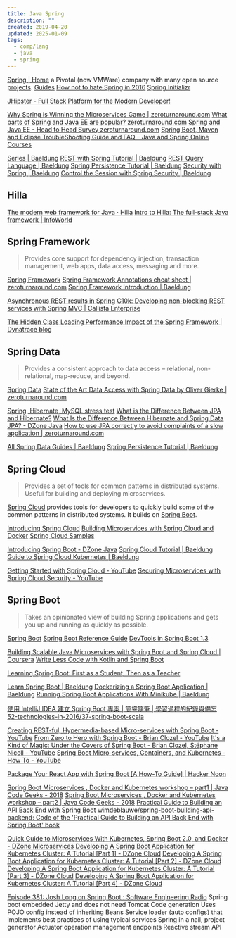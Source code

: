```yaml
---
title: Java Spring
description: ""
created: 2019-04-20
updated: 2025-01-09
tags:
  - comp/lang
  - java
  - spring
---
```


[Spring | Home](https://spring.io/) a Pivotal (now VMWare) company with many open source [projects](https://spring.io/projects).
[Guides](https://spring.io/guides)
[How not to hate Spring in 2016](https://spring.io/blog/2015/11/29/how-not-to-hate-spring-in-2016)
[Spring Initializr](http://start.spring.io/)

[JHipster - Full Stack Platform for the Modern Developer!](https://www.jhipster.tech/)

[Why Spring is Winning the Microservices Game | zeroturnaround.com](https://zeroturnaround.com/rebellabs/why-spring-is-winning-the-microservices-game/)
[What parts of Spring and Java EE are popular? zeroturnaround.com](https://zeroturnaround.com/rebellabs/spring-vs-java-ee-survey-results/)
[Spring and Java EE - Head to Head Survey zeroturnaround.com](https://zeroturnaround.com/rebellabs/spring-and-java-ee-head-to-head/)
[Spring Boot, Maven and Eclipse TroubleShooting Guide and FAQ – Java and Spring Online Courses](http://www.in28minutes.com/spring-boot-maven-eclipse-troubleshooting-guide-and-faq)

[Series | Baeldung](https://www.baeldung.com/category/series/)
[REST with Spring Tutorial | Baeldung](https://www.baeldung.com/rest-with-spring-series)
[REST Query Language | Baeldung](https://www.baeldung.com/tag/rest-ql/)
[Spring Persistence Tutorial | Baeldung](https://www.baeldung.com/persistence-with-spring-series)
[Security with Spring | Baeldung](https://www.baeldung.com/security-spring)
[Control the Session with Spring Security | Baeldung](https://www.baeldung.com/spring-security-session)

## Hilla

[The modern web framework for Java · Hilla](https://hilla.dev/)
[Intro to Hilla: The full-stack Java framework | InfoWorld](https://www.infoworld.com/article/3655139/intro-to-hilla-the-full-stack-java-framework.html)

## Spring Framework

> Provides core support for dependency injection, transaction management, web apps, data access, messaging and more.

[Spring Framework](http://projects.spring.io/spring-framework/)
[Spring Framework Annotations cheat sheet | zeroturnaround.com](https://zeroturnaround.com/rebellabs/spring-framework-annotations-cheat-sheet/)
[Spring Framework Introduction | Baeldung](https://www.baeldung.com/spring-intro)

[Asynchronous REST results in Spring](http://niels.nu/blog/2016/spring-async-rest.html)
[C10k: Developing non-blocking REST services with Spring MVC | Callista Enterprise](http://callistaenterprise.se/blogg/teknik/2014/04/22/c10k-developing-non-blocking-rest-services-with-spring-mvc/)

[The Hidden Class Loading Performance Impact of the Spring Framework | Dynatrace blog](https://www.dynatrace.com/blog/the-hidden-class-loading-performance-impact-of-the-spring-framework/)

## Spring Data

> Provides a consistent approach to data access – relational, non-relational, map-reduce, and beyond.

[Spring Data](http://projects.spring.io/spring-data/)
[State of the Art Data Access with Spring Data by Oliver Gierke | zeroturnaround.com](https://zeroturnaround.com/rebellabs/state-of-the-art-data-access-with-spring-data-by-oliver-gierke/)

[Spring, Hibernate, MySQL stress test](http://www.javacms.tech/questions/1433990/spring-hibernate-mysql-stress-test)
[What is the Difference Between JPA and Hibernate?](http://www.javaguides.net/2018/12/what-is-difference-between-jpa-and-hibernate.html)
[What Is the Difference Between Hibernate and Spring Data JPA? - DZone Java](https://dzone.com/articles/what-is-the-difference-between-hibernate-and-sprin-1)
[How to use JPA correctly to avoid complaints of a slow application | zeroturnaround.com](https://zeroturnaround.com/rebellabs/how-to-use-jpa-correctly-to-avoid-complaints-of-a-slow-application/)

[All Spring Data Guides | Baeldung](https://www.baeldung.com/spring-data)
[Spring Persistence Tutorial | Baeldung](https://www.baeldung.com/persistence-with-spring-series)

## Spring Cloud

> Provides a set of tools for common patterns in distributed systems. Useful for building and deploying microservices.

[Spring Cloud](http://projects.spring.io/spring-cloud/) provides tools for developers to quickly build some of the common patterns in distributed systems. It builds on [Spring Boot](http://projects.spring.io/spring-boot/).

[Introducing Spring Cloud](https://spring.io/blog/2014/06/03/introducing-spring-cloud)
[Building Microservices with Spring Cloud and Docker](http://www.kennybastani.com/2015/07/spring-cloud-docker-microservices.html)
[Spring Cloud Samples](https://github.com/spring-cloud-samples)

[Introducing Spring Boot - DZone Java](https://dzone.com/articles/introducing-spring-boot)
[Spring Cloud Tutorial | Baeldung](https://www.baeldung.com/spring-cloud-tutorial)
[Guide to Spring Cloud Kubernetes | Baeldung](https://www.baeldung.com/spring-cloud-kubernetes)

[Getting Started with Spring Cloud - YouTube](https://www.youtube.com/watch?v=cCEvFDhe3os)
[Securing Microservices with Spring Cloud Security - YouTube](https://www.youtube.com/watch?v=USMl2GNg2r0)

## Spring Boot

> Takes an opinionated view of building Spring applications and gets you up and running as quickly as possible.

[Spring Boot](http://projects.spring.io/spring-boot/)
[Spring Boot Reference Guide](http://docs.spring.io/spring-boot/docs/current/reference/htmlsingle/)
[DevTools in Spring Boot 1.3](https://spring.io/blog/2015/06/17/devtools-in-spring-boot-1-3)

[Building Scalable Java Microservices with Spring Boot and Spring Cloud | Coursera](https://www.coursera.org/learn/google-cloud-java-spring)
[Write Less Code with Kotlin and Spring Boot](https://www.infoq.com/presentations/kotlin-spring-boot/)

[Learning Spring Boot: First as a Student, Then as a Teacher](https://www.infoq.com/presentations/learn-spring-boot/)

[Learn Spring Boot | Baeldung](https://www.baeldung.com/spring-boot)
[Dockerizing a Spring Boot Application | Baeldung](https://www.baeldung.com/dockerizing-spring-boot-application)
[Running Spring Boot Applications With Minikube | Baeldung](https://www.baeldung.com/spring-boot-minikube)

[使用 IntelliJ IDEA 建立 Spring Boot 專案 | 簡睿隨筆 | 學習過程的紀錄與備忘](http://jdev.tw/blog/4757/using-idea-create-sprint-boot-project)
[52-technologies-in-2016/37-spring-boot-scala](https://github.com/shekhargulati/52-technologies-in-2016/blob/master/37-spring-boot-scala/README.md)

[Creating REST-ful, Hypermedia-based Micro-services with Spring Boot - YouTube](https://www.youtube.com/watch?v=zbeMDM-zDNI)
[From Zero to Hero with Spring Boot - Brian Clozel - YouTube](https://www.youtube.com/watch?v=aA4tfBGY6jY)
[It's a Kind of Magic: Under the Covers of Spring Boot - Brian Clozel, Stéphane Nicoll - YouTube](https://www.youtube.com/watch?v=jDchAEHIht0)
[Spring Boot Micro-services, Containers, and Kubernetes - How To - YouTube](https://www.youtube.com/watch?v=Bcs-inRnLDc)

[Package Your React App with Spring Boot [A How-To Guide] | Hacker Noon](https://hackernoon.com/package-your-react-app-with-spring-boot-a-how-to-guide-cdfm329w)

[Spring Boot Microservices , Docker and Kubernetes workshop – part1 | Java Code Geeks - 2018](https://www.javacodegeeks.com/2018/11/spring-microservices-docker-kubernetes.html)
[Spring Boot Microservices , Docker and Kubernetes workshop – part2 | Java Code Geeks - 2018](https://www.javacodegeeks.com/2018/11/spring-microservices-docker-kubernetes-2.html)
[Practical Guide to Building an API Back End with Spring Boot](https://www.infoq.com/minibooks/spring-boot-building-api-backend)
[wimdeblauwe/spring-boot-building-api-backend: Code of the 'Practical Guide to Building an API Back End with Spring Boot' book](https://github.com/wimdeblauwe/spring-boot-building-api-backend)

[Quick Guide to Microservices With Kubernetes, Spring Boot 2.0, and Docker - DZone Microservices](https://dzone.com/articles/quick-guide-to-microservices-with-kubernetes-sprin)
[Developing A Spring Boot Application for Kubernetes Cluster: A Tutorial [Part 1] - DZone Cloud](https://dzone.com/articles/developing-a-spring-boot-application-for-kubernete-1)
[Developing A Spring Boot Application for Kubernetes Cluster: A Tutorial [Part 2] - DZone Cloud](https://dzone.com/articles/developing-a-spring-boot-application-for-kubernete-2)
[Developing A Spring Boot Application for Kubernetes Cluster: A Tutorial [Part 3] - DZone Cloud](https://dzone.com/articles/developing-a-spring-boot-application-for-kubernete-3)
[Developing A Spring Boot Application for Kubernetes Cluster: A Tutorial [Part 4] - DZone Cloud](https://dzone.com/articles/developing-a-spring-boot-application-for-kubernete-4)

[Episode 381: Josh Long on Spring Boot : Software Engineering Radio](https://www.se-radio.net/2019/09/episode-381-josh-long-on-spring-boot/)
Spring boot
embedded Jetty and does not need Tomcat
Code generation
Uses POJO config instead of inheriting Beans
Service loader (auto configs) that implements best practices of using typical services
Spring in a nail, project generator
Actuator operation management endpoints
Reactive stream API
